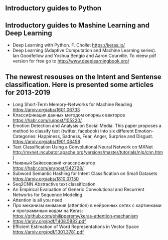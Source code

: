 ## Introductory guides to Python

## Introductory guides to Mashine Learning and Deep Learning

* Deep Learning with Python. F. Chollet
https://keras.io/
* Deep Learning (Adaptive Computation and Machine Learning series). Ian Goodfellow and Yoshua Bengio and Aaron Courville. To vieew pdf version for free go to http://www.deeplearningbook.org/

## The newest resouses on the Intent and Sentense classification. Here is presented some articles for 2013-2019

* Long Short-Term Memory-Networks for Machine Reading https://arxiv.org/abs/1601.06733
* Классификация данных методом опорных векторов   https://habr.com/ru/post/105220/
* Emotion Detection and Analysis on Social Media. This paper proposes a method to classify text (twitter, facebook) into six different Emotion-Categories: Happiness, Sadness, Fear, Anger, Surprise and Disgust. https://arxiv.org/abs/1901.08458
* Text Classification Using a Convolutional Neural Network on MXNet http://mxnet.incubator.apache.org/versions/master/tutorials/nlp/cnn.html
* Наивный Байесовский классификатор https://habr.com/en/post/342728/
* Subword Semantic Hashing for Intent Classification on Small Datasets https://arxiv.org/abs/1810.07150
* Seq2CNN Abstractive text classification 
* An Empirical Evaluation of Generic Convolutional and Recurrent Networks for Sequence Modeling
* Attention is all you need
* Про механизм внимания (attention) в нейронных сетях с картинками и программным кодом на Keras:  https://github.com/philipperemy/keras-attention-mechanism
* https://arxiv.org/pdf/1408.5882.pdf
* Efficient Estimation of Word Representations in Vector Space https://arxiv.org/pdf/1301.3781.pdf
